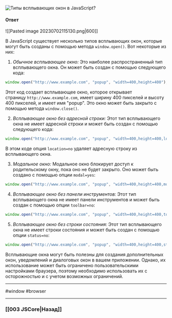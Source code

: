 ![Типы всплывающих окон в JavaScript?](https://youtu.be/ngyOYuTrUk8?t=515)

#### Ответ

![[Pasted image 20230702115130.png|600]]

В JavaScript существует несколько типов всплывающих окон, которые могут быть созданы с помощью метода `window.open()`. Вот некоторые из них:

1. *Обычное всплывающее окно:* Это наиболее распространенный тип всплывающего окна. Он может быть создан с помощью следующего кода:

```javascript
window.open("http://www.example.com", "popup", "width=400,height=400");
```

Этот код создает всплывающее окно, которое открывает страницу `http://www.example.com`, имеет ширину 400 пикселей и высоту 400 пикселей, и имеет имя "popup". Это окно может быть закрыто с помощью метода `window.close()`.

2. *Всплывающее окно без адресной строки:* Этот тип всплывающего окна не имеет адресной строки и может быть создан с помощью следующего кода:

```javascript
window.open("http://www.example.com", "popup", "width=400,height=400,location=no");
```

В этом коде опция `location=no` удаляет адресную строку из всплывающего окна.

3. *Модальное окно:* Модальное окно блокирует доступ к родительскому окну, пока оно не будет закрыто. Оно может быть создано с помощью опции `modal=yes`:

```javascript
window.open("http://www.example.com", "popup", "width=400,height=400,modal=yes");
```

4. *Всплывающее окно без панели инструментов:* Этот тип всплывающего окна не имеет панели инструментов и может быть создан с помощью опции `toolbar=no`:

```javascript
window.open("http://www.example.com", "popup", "width=400,height=400,toolbar=no");
```

5. *Всплывающее окно без строки состояния:* Этот тип всплывающего окна не имеет строки состояния и может быть создан с помощью опции `status=no`:

```javascript
window.open("http://www.example.com", "popup", "width=400,height=400,status=no");
```

Всплывающие окна могут быть полезны для создания дополнительных окон, уведомлений и диалоговых окон в вашем приложении. Однако, их использование может быть ограничено пользовательскими настройками браузера, поэтому необходимо использовать их с осторожностью и с учетом возможных ограничений.

___
#window #browser 

___

### [[003 JSCore|Назад]]
